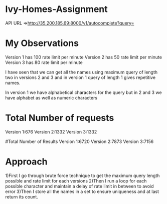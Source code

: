 # Ivy-Homes-Assignment
API URL =>http://35.200.185.69:8000/v1/autocomplete?query=<string>
# My Observations
Version 1 has 100 rate limit per minute
Version 2 has 50 rate limit per minute
Version 3 has 80 rate limit per minute

I have seen that we can get all the names using maximum query of length two in versions 2 and 3 and in version 1 query of length 1 gives repetitive names.

In version 1 we have alphabetical characters for the query but in 2 and 3 we have alphabet as well as numeric characters

# Total Number of requests
Version 1:676
Version 2:1332
Version 3:1332

#Total Number of Results
Version 1:6720
Version 2:7873
Version 3:7156

# Approach 

1)First I go through brute force technique to get the maximum query length possible and rate limit for each versions
2)Then I run a loop for each possible character and maintain a delay of rate limit in between to avoid error
3)Then I store all the names in a set to ensure uniqueness and at last return its count.


